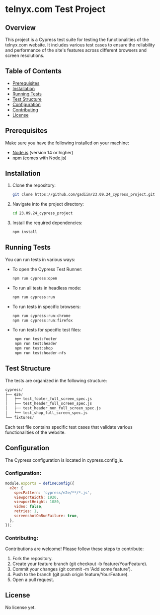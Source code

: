 # telnyx.com Test Project

## Overview

This project is a Cypress test suite for testing the functionalities of the telnyx.com website. It includes various test cases to ensure the reliability and performance of the site's features across different browsers and screen resolutions.
## Table of Contents

- [Prerequisites](#prerequisites)
- [Installation](#installation)
- [Running Tests](#running-tests)
- [Test Structure](#test-structure)
- [Configuration](#configuration)
- [Contributing](#contributing)
- [License](#license)

## Prerequisites

Make sure you have the following installed on your machine:

- [Node.js](https://nodejs.org/) (version 14 or higher)
- [npm](https://www.npmjs.com/get-npm) (comes with Node.js)

## Installation

1. Clone the repository:
   ```bash
   git clone https://github.com/gadiim/23.09.24_cypress_project.git
   ```
2. Navigate into the project directory:
   ```bash
   cd 23.09.24_cypress_project
   ```
3. Install the required dependencies:
   ```bash
   npm install
   ```

## Running Tests

You can run tests in various ways:

- To open the Cypress Test Runner:
   ```bash
   npm run cypress:open
   ```
- To run all tests in headless mode:  
   ```bash
   npm run cypress:run
   ```
- To run tests in specific browsers:
   ```bash
   npm run cypress:run:chrome
   npm run cypress:run:firefox
   ```
- To run tests for specific test files:
  ```bash
   npm run test:footer
   npm run test:header
   npm run test:shop
   npm run test:header-nfs
   ```
## Test Structure

The tests are organized in the following structure:
   ```sql
   cypress/
├── e2e/
│   ├── test_footer_full_screen_spec.js
│   ├── test_header_full_screen_spec.js
│   ├── test_header_non_full_screen_spec.js
│   └── test_shop_full_screen_spec.js
└── fixtures/
   ```
Each test file contains specific test cases that validate various functionalities of the website.

## Configuration

The Cypress configuration is located in cypress.config.js. 

### Configuration:
```javascript
module.exports = defineConfig({
  e2e: {
    specPattern: 'cypress/e2e/**/*.js',
    viewportWidth: 1920,
    viewportHeight: 1080,
    video: false,
    retries: 1,
    screenshotOnRunFailure: true,
  },
});
```
### Contributing:

Contributions are welcome! Please follow these steps to contribute:

1. Fork the repository.
2. Create your feature branch (git checkout -b feature/YourFeature).
3. Commit your changes (git commit -m 'Add some feature').
4. Push to the branch (git push origin feature/YourFeature).
5. Open a pull request.

 ## License

 No license yet.
